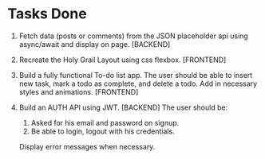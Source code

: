 # Tasks Done

1.  Fetch data (posts or comments) from the JSON placeholder api using async/await and display on page. [BACKEND]

2.  Recreate the Holy Grail Layout using css flexbox. [FRONTEND]

3.  Build a fully functional To-do list app. The user should be able to insert new task, mark a todo as complete, and delete a todo. Add in necessary styles and animations. [FRONTEND]

4.  Build an AUTH API using JWT. [BACKEND]
    The user should be:

    1.  Asked for his email and password on signup.
    2.  Be able to login, logout with his credentials.

    Display error messages when necessary.
